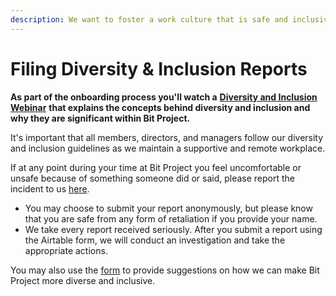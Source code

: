 ```yaml
---
description: We want to foster a work culture that is safe and inclusive for all.
---
```


# Filing Diversity & Inclusion Reports

**As part of the onboarding process you'll watch a** [**Diversity and Inclusion Webinar**](https://youtu.be/dIvSjM-1Phw) **that explains the concepts behind diversity and inclusion and why they are significant within Bit Project.**

It's important that all members, directors, and managers follow our diversity and inclusion guidelines as we maintain a supportive and remote workplace.

If at any point during your time at Bit Project you feel uncomfortable or unsafe because of something someone did or said, please report the incident to us [here](https://airtable.com/shrX3yME3IV1vUjFx).

* You may choose to submit your report anonymously, but please know that you are safe from any form of retaliation if you provide your name.
* We take every report received seriously. After you submit a report using the Airtable form, we will conduct an investigation and take the appropriate actions.

You may also use the [form](https://airtable.com/shrX3yME3IV1vUjFx) to provide suggestions on how we can make Bit Project more diverse and inclusive.


